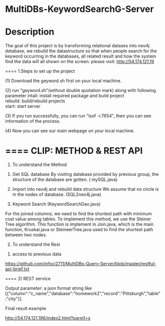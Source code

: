 # MultiDBs-KeywordSearchG-Server


Description
====
The goal of this project is by transforming relational datases into neo4j database, we rebuild the datastructure so that when people search for the keyword occurring in the databases, all related result and how the system find the data will all shown on the screen.
please visit: http://54.174.121.19

====
1.Steps to set up the project


(1) Download the geyword.sh first on your local machine.

(2) run "geyword.sh"(without double quotation mark) along with following parameter
intall: install required package and build project     
rebuild: build/rebuild projects     
start: start server

(3) If you run successfully, you can run "lsof -i:7654", then you can see information of the process.

(4) Now you can see our main webpage on your local machine.

====
CLIP: METHOD & REST API
====
1. To understand the Method

1) Get SQL database
By visiting database provided by previous group, the structure of the database are gotten. ( mySQL.java)

2) Import into neo4j and rebuild data structure
We assume that no circle is in the nodes of database. (SQL2neo4j.java)

3) Keyword Search
(KeywordSearchDao.java)

For the joined columns, we need to find the shortest path with minimum cost value among tables. To implement this method, we use the Steiner Tree algorithm. This function is implement in Join.java, which is the main function, Kruskai.java or SteineerTree.java used to find the shortest path between two nodes.

2. To understand the Rest

1) access to previous data

https://github.com/infsci2711/MultiDBs-Query-Server/blob/master/restful-api-brief.txt

====
2) REST service

Output parameter: a json format string like [{"column":"c_name","database":"homework2","record":"Pittsburgh","table":"city"}].

Final result example

http://54.174.121.196/index2.html?parm1=s

